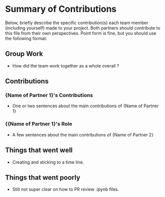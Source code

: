 # Summary of Contributions

Below, briefly describe the specific contribution(s) each team member (including yourself) made to your project. 
Both partners should contribute to this file from their own perspectives.
Point form is fine, but you should use the following format:

## Group Work

- How did the team work together as a whole overall ?

## Contributions

### {Name of Partner 1}'s Contributions

- One or two sentences about the main contributions of {Name of Partner 1}

### {{Name of Partner 1}'s Role

- A few sentences about the main contributions of {Name of Partner 2}

## Things that went well

- Creating and sticking to a time line.

## Things that went poorly

- Still not super clear on how to PR review .ipynb files.
